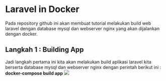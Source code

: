 # Laravel in Docker
Pada repository github ini akan membuat tutorial melakukan build web laravel dengan database mysql dan webserver nginx yang akan dijalankan dengan docker.
<h2>Langkah 1 : Building App</h2>
Jadi langkah pertama ini kita akan melakukan build aplikasi laravel kita berserta database mysql dan webserver nginx dengan perintah berikut ini :
<b>docker-compose build app</b>
<img src="https://ecs7.tokopedia.net/img/cache/700/product-1/2020/7/2/990466280/990466280_da6af541-d5ed-433f-abda-a0daffaa03da_1072_1072.jpg" />
